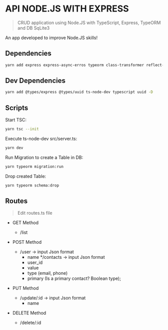 #  API NODE.JS WITH EXPRESS
> CRUD application using Node.JS with TypeScript, Express, TypeORM and DB SqLite3

An app developed to improve Node.JS skills!

## Dependencies

```sh
yarn add express express-async-erros typeorm class-transformer reflect-metadata sqlite3
```

## Dev Dependencies

```sh
yarn add @types/express @types/uuid ts-node-dev typescript uuid -D
```

## Scripts

Start TSC:
```sh
yarn tsc --init
```

Execute ts-node-dev src/server.ts:
```sh
yarn dev
```

Run Migration to create a Table in DB:
```sh
yarn typeorm migration:run
```

Drop created Table:
```sh
yarn typeorm schema:drop
```

## Routes
> Edit routes.ts file

* GET Method
    * /list

* POST Method
    * /user -> input Json format
        * name
    */contacts -> input Json format
        * user_id
        * value
        * type (email, phone)
        * primary (Is a primary contact? Boolean type);

* PUT Method
    * /update/:id -> input Json format
        * name

* DELETE Method
    * /delete/:id